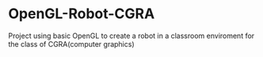 # OpenGL-Robot-CGRA

Project using basic OpenGL to create a robot in a classroom enviroment for the class of CGRA(computer graphics)
